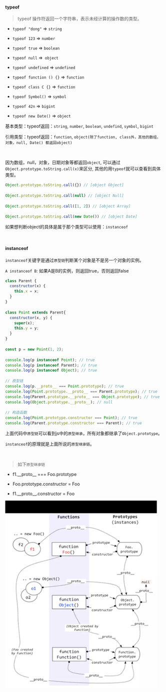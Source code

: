 #### typeof

> typeof 操作符返回一个字符串，表示未经计算的操作数的类型。

* `typeof "dong"` => `string`

* `typeof 123` => `number`

* `typeof true` => `boolean`

* `typeof null` =>` object`

* `typeof undefined` => `undefined`

* `typeof function () {}` => `function`

* `typeof class C {}` => `function`

* `typeof Symbol()` => `symbol`

* `typeof 42n` => `bigint`

* `typeof new Date()` => `object`

基本类型：typeof返回：`string`, `number`, `boolean`, `undefind`, `symbol`, `bigint`

引用类型：typeof返回：`function`, `object(除了function, class外，其他的数组，对象，null, Date() 都返回object)`


<br/>

因为数组，null，对象，日期对象等都返回`object`, 可以通过`Object.prototype.toString.call(x)`来区分, 其他的用`typeof`就可以查看到具体类型。

~~~js
Object.prototype.toString.call({}) // [object Object]

Object.prototype.toString.call(null) // [object Null]  

Object.prototype.toString.call([1, 2]) // [object Array]

Object.prototype.toString.call(new Date()) // [object Date]
~~~

如果想判断object的具体是属于那个类型可以使用：`instanceof`

<br/>

#### instanceof

`instanceof`关键字是通过`原型链`判断某个对象是不是另一个对象的实例。

`A instanceof B`: 如果A是B的实例，则返回true，否则返回false  

~~~js
class Parent {
  constructor(x) {
    this.x = x;
  }
}

class Point extends Parent{
  constructor(x, y) {
    super(x);
    this.y = y;
  }
}

const p = new Point(1, 2);

console.log(p instanceof Point); // true
console.log(p instanceof Parent); // true
console.log(p instanceof Object); // true

// 原型链
console.log(p.__proto__ === Point.prototype); // true
console.log(Point.prototype.__proto__ === Parent.prototype); // true
console.log(Parent.prototype.__proto__ === Object.prototype); // true
console.log(Object.prototype.__proto__); // null

// 构造函数
console.log(Point.prototype.constructor === Point); // true
console.log(Parent.prototype.constructor === Parent); // true
~~~

上面代码中`原型链`可以看到js中的`原型继承`，所有对象都继承了`Object.prototype`。

`instanceof`的原理就是上面所说的`原型继承链`。

<br/>

> 如下`原型继承链`

* f1.\_\_proto\_\_  === Foo.prototype

* Foo.prototype.constructor = Foo

* f1.\_\_proto\_\_.constructor = Foo

<div align="left"><img src="./asserts/clipboard.png" height="600px"/></div>
